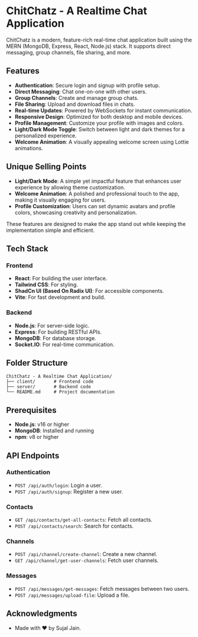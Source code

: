 # ChitChatz - A Realtime Chat Application

ChitChatz is a modern, feature-rich real-time chat application built using the MERN (MongoDB, Express, React, Node.js) stack. It supports direct messaging, group channels, file sharing, and more.

## Features

- **Authentication**: Secure login and signup with profile setup.
- **Direct Messaging**: Chat one-on-one with other users.
- **Group Channels**: Create and manage group chats.
- **File Sharing**: Upload and download files in chats.
- **Real-time Updates**: Powered by WebSockets for instant communication.
- **Responsive Design**: Optimized for both desktop and mobile devices.
- **Profile Management**: Customize your profile with images and colors.
- **Light/Dark Mode Toggle**: Switch between light and dark themes for a personalized experience.
- **Welcome Animation**: A visually appealing welcome screen using Lottie animations.

## Unique Selling Points

- **Light/Dark Mode**: A simple yet impactful feature that enhances user experience by allowing theme customization.
- **Welcome Animation**: A polished and professional touch to the app, making it visually engaging for users.
- **Profile Customization**: Users can set dynamic avatars and profile colors, showcasing creativity and personalization.

These features are designed to make the app stand out while keeping the implementation simple and efficient.

## Tech Stack

### Frontend

- **React**: For building the user interface.
- **Tailwind CSS**: For styling.
- **ShadCn UI (Based On Radix UI)**: For accessible components.
- **Vite**: For fast development and build.

### Backend

- **Node.js**: For server-side logic.
- **Express**: For building RESTful APIs.
- **MongoDB**: For database storage.
- **Socket.IO**: For real-time communication.

## Folder Structure

```
ChitChatz - A Realtime Chat Application/
├── client/       # Frontend code
├── server/       # Backend code
└── README.md     # Project documentation
```

## Prerequisites

- **Node.js**: v16 or higher
- **MongoDB**: Installed and running
- **npm**: v8 or higher

## API Endpoints

### Authentication

- `POST /api/auth/login`: Login a user.
- `POST /api/auth/signup`: Register a new user.

### Contacts

- `GET /api/contacts/get-all-contacts`: Fetch all contacts.
- `POST /api/contacts/search`: Search for contacts.

### Channels

- `POST /api/channel/create-channel`: Create a new channel.
- `GET /api/channel/get-user-channels`: Fetch user channels.

### Messages

- `POST /api/messages/get-messages`: Fetch messages between two users.
- `POST /api/messages/upload-file`: Upload a file.

## Acknowledgments

- Made with ❤️ by Sujal Jain.
